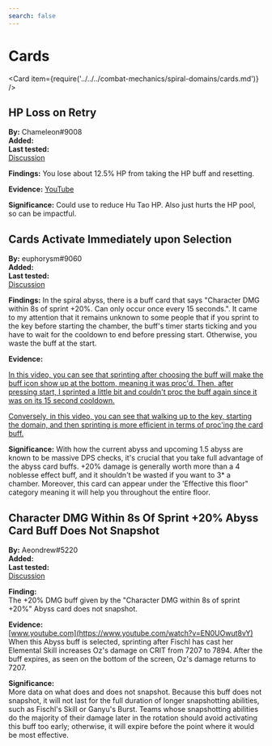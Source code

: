 ```yaml
---
search: false
---
```


# Cards

<Card item={require('../../../combat-mechanics/spiral-domains/cards.md')} />

## HP Loss on Retry

**By:** Chameleon\#9008  
**Added:** <Version date="2021-04-19" />  
**Last tested:** <VersionHl date="2021-04-19" />  
[Discussion](https://tickets.deeznuts.moe/ticket-archive/attachments_825561938322522213_834316844331565066_transcript-card-hp-loss-bug.html)

**Findings:** You lose about 12.5% HP from taking the HP buff and resetting.

**Evidence:** [YouTube](https://youtu.be/iIL7Uk2qpC0)

**Significance:** Could use to reduce Hu Tao HP. Also just hurts the HP pool, so can be impactful.

## Cards Activate Immediately upon Selection

**By:** euphorysm\#9060  
**Added:** <Version date="2021-04-19" />  
**Last tested:** <VersionHl date="2021-04-19" />  
[Discussion](https://tickets.deeznuts.moe/ticket-archive/attachments_832473046564470864_834316922531086366_transcript-abyss-sprint-card-mechanics.html)

**Findings:** In the spiral abyss, there is a buff card that says "Character DMG within 8s of sprint +20%. Can only occur once every 15 seconds.". It came to my attention that it remains unknown to some people that if you sprint to the key before starting the chamber, the buff's timer starts ticking and you have to wait for the cooldown to end before pressing start. Otherwise, you waste the buff at the start.

**Evidence:**

[In this video, you can see that sprinting after choosing the buff will make the buff icon show up at the bottom, meaning it was proc'd. Then, after pressing start, I sprinted a little bit and couldn't proc the buff again since it was on its 15 second cooldown.](https://youtu.be/nx-ocKy_50I)

[Conversely, in this video, you can see that walking up to the key, starting the domain, and then sprinting is more efficient in terms of proc'ing the card buff.](https://youtu.be/_vbTUm1xvKs)

**Significance:** With how the current abyss and upcoming 1.5 abyss are known to be massive DPS checks, it's crucial that you take full advantage of the abyss card buffs. +20% damage is generally worth more than a 4 noblesse effect buff, and it shouldn't be wasted if you want to 3\* a chamber. Moreover, this card can appear under the 'Effective this floor" category meaning it will help you throughout the entire floor.

## Character DMG Within 8s Of Sprint +20% Abyss Card Buff Does Not Snapshot

**By:** Aeondrew\#5220  
**Added:** <Version date="2023-05-07" />  
**Last tested:** <VersionHl date="2023-04-27" />  
[Discussion](https://tickets.deeznuts.moe/transcripts/character-dmg-within-8s-of-sprint-20-abyss-card-buff-does-not-snapshot)

**Finding:**  
The +20% DMG buff given by the "Character DMG within 8s of sprint +20%" Abyss card does not snapshot.  
  
**Evidence:**  
[www.youtube.com](https://www.youtube.com/watch?v=EN0UOwut8vY)  
When this Abyss buff is selected, sprinting after Fischl has cast her Elemental Skill increases Oz's damage on CRIT from 7207 to 7894. After the buff expires, as seen on the bottom of the screen, Oz's damage returns to 7207.  
  
**Significance:**  
More data on what does and does not snapshot. Because this buff does not snapshot, it will not last for the full duration of longer snapshotting abilities, such as Fischl's Skill or Ganyu's Burst. Teams whose snapshotting abilities do the majority of their damage later in the rotation should avoid activating this buff too early; otherwise, it will expire before the point where it would be most effective.
